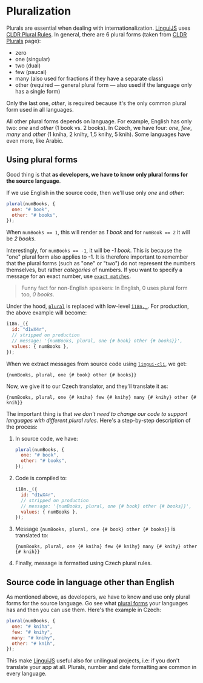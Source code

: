 # Pluralization

Plurals are essential when dealing with internationalization. [LinguiJS](https://github.com/lingui/js-lingui) uses [CLDR Plural Rules](https://unicode-org.github.io/cldr-staging/charts/latest/supplemental/language_plural_rules.html).
In general, there are 6 plural forms (taken from [CLDR Plurals](https://cldr.unicode.org/index/cldr-spec/plural-rules) page):

- zero
- one (singular)
- two (dual)
- few (paucal)
- many (also used for fractions if they have a separate class)
- other (required — general plural form — also used if the language
  only has a single form)

Only the last one, _other_, is required because it's the only common plural form used in all languages.

All other plural forms depends on language. For example, English has only two: _one_ and _other_ (1 book vs. 2 books). In Czech, we have four: _one_, _few_, _many_ and _other_ (1 kniha, 2 knihy, 1,5 knihy, 5 knih). Some languages have even more, like Arabic.

## Using plural forms

Good thing is that **as developers, we have to know only plural forms for the source language**.

If we use English in the source code, then we'll use only _one_ and _other_:

```js
plural(numBooks, {
  one: "# book",
  other: "# books",
});
```

When `numBooks == 1`, this will render as _1 book_ and for `numBook == 2` it will be _2 books_.

Interestingly, for `numBooks == -1`, it will be _-1 book_. This is because the "one" plural form also applies to -1. It is therefore important to remember that the plural forms (such as "one" or "two") do not represent the numbers themselves, but rather _categories_ of numbers.
If you want to specify a message for an exact number, use [`exact matches`](/ref/message-format#plurals).

> Funny fact for non-English speakers: In English, 0 uses plural form too, _0 books_.

Under the hood, [`plural`](/docs/ref/macro.md#plural) is replaced with low-level [`i18n._`](/docs/ref/core.md#i18n._). For production, the above example will become:

```js
i18n._({
  id: "d1wX4r",
  // stripped on production
  // message: '{numBooks, plural, one {# book} other {# books}}',
  values: { numBooks },
});
```

When we extract messages from source code using [`lingui-cli`](/docs/tutorials/cli.md), we get:

```icu-message-format
{numBooks, plural, one {# book} other {# books}}
```

Now, we give it to our Czech translator, and they'll translate it as:

```icu-message-format
{numBooks, plural, one {# kniha} few {# knihy} many {# knihy} other {# knih}}
```

The important thing is that _we don't need to change our code to support languages with different plural rules_. Here's a step-by-step description of the process:

1.  In source code, we have:

    ```js
    plural(numBooks, {
      one: "# book",
      other: "# books",
    });
    ```

2.  Code is compiled to:

    ```js
    i18n._({
      id: "d1wX4r",
      // stripped on production
      // message: '{numBooks, plural, one {# book} other {# books}}',
      values: { numBooks },
    });
    ```

3.  Message `{numBooks, plural, one {# book} other {# books}}` is translated to:

    ```icu-message-format
    {numBooks, plural, one {# kniha} few {# knihy} many {# knihy} other {# knih}}
    ```

4.  Finally, message is formatted using Czech plural rules.

## Source code in language other than English

As mentioned above, as developers, we have to know and use only plural forms for the source language. Go see what [plural forms](http://www.unicode.org/cldr/charts/latest/supplemental/language_plural_rules.html) your languages has and then you can use them. Here's the example in Czech:

```js
plural(numBooks, {
  one: "# kniha",
  few: "# knihy",
  many: "# knihy",
  other: "# knih",
});
```

This make [LinguiJS](https://github.com/lingui/js-lingui) useful also for unilingual projects, i.e: if you don't translate your app at all. Plurals, number and date formatting are common in every language.

